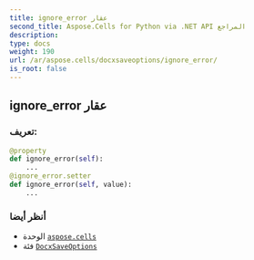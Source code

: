 ```yaml
---
title: ignore_error عقار
second_title: Aspose.Cells for Python via .NET API المراجع
description:
type: docs
weight: 190
url: /ar/aspose.cells/docxsaveoptions/ignore_error/
is_root: false
---
```

##  ignore_error عقار
###  تعريف:
```python
@property
def ignore_error(self):
    ...
@ignore_error.setter
def ignore_error(self, value):
    ...
```

###  أنظر أيضا
* الوحدة [`aspose.cells`](../../)
* فئة [`DocxSaveOptions`](/cells/python-net/ar/aspose.cells/docxsaveoptions)
